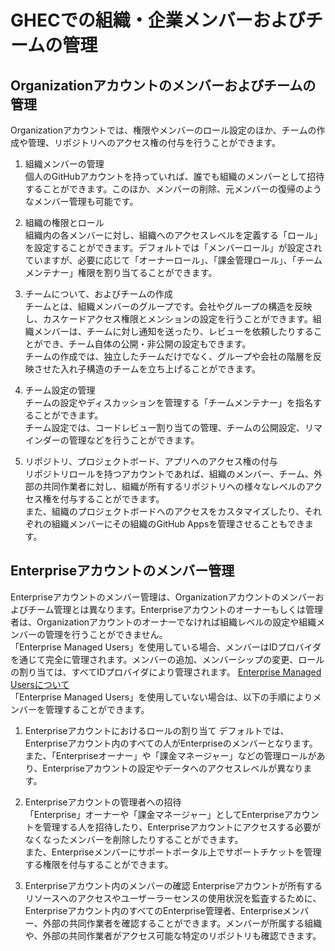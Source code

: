 # GHECでの組織・企業メンバーおよびチームの管理

## Organizationアカウントのメンバーおよびチームの管理

Organizationアカウントでは、権限やメンバーのロール設定のほか、チームの作成や管理、リポジトリへのアクセス権の付与を行うことができます。

1. 組織メンバーの管理  
    個人のGitHubアカウントを持っていれば、誰でも組織のメンバーとして招待することができます。このほか、メンバーの削除、元メンバーの復帰のようなメンバー管理も可能です。

1. 組織の権限とロール  
    組織内の各メンバーに対し、組織へのアクセスレベルを定義する「ロール」を設定することができます。デフォルトでは「メンバーロール」が設定されていますが、必要に応じて「オーナーロール」、「課金管理ロール」、「チームメンテナー」権限を割り当てることができます。

1. チームについて、およびチームの作成  
    チームとは、組織メンバーのグループです。会社やグループの構造を反映し、カスケードアクセス権限とメンションの設定を行うことができます。組織メンバーは、チームに対し通知を送ったり、レビューを依頼したりすることができ、チーム自体の公開・非公開の設定もできます。  
    チームの作成では、独立したチームだけでなく、グループや会社の階層を反映させた入れ子構造のチームを立ち上げることができます。

1. チーム設定の管理  
    チームの設定やディスカッションを管理する「チームメンテナー」を指名することができます。  
    チーム設定では、コードレビュー割り当ての管理、チームの公開設定、リマインダーの管理などを行うことができます。

1. リポジトリ、プロジェクトボード、アプリへのアクセス権の付与  
    リポジトリロールを持つアカウントであれば、組織のメンバー、チーム、外部の共同作業者に対し、組織が所有するリポジトリへの様々なレベルのアクセス権を付与することができます。  
    また、組織のプロジェクトボードへのアクセスをカスタマイズしたり、それぞれの組織メンバーにその組織のGitHub Appsを管理させることもできます。

## Enterpriseアカウントのメンバー管理

Enterpriseアカウントのメンバー管理は、Organizationアカウントのメンバーおよびチーム管理とは異なります。Enterpriseアカウントのオーナーもしくは管理者は、Organizationアカウントのオーナーでなければ組織レベルの設定や組織メンバーの管理を行うことができません。  
「Enterprise Managed Users」を使用している場合、メンバーはIDプロバイダを通じて完全に管理されます。メンバーの追加、メンバーシップの変更、ロールの割り当ては、すべてIDプロバイダにより管理されます。 [Enterprise Managed Usersについて](https://docs.github.com/en/enterprise-cloud@latest/admin/authentication/managing-your-enterprise-users-with-your-identity-provider/about-enterprise-managed-users)  
「Enterprise Managed Users」を使用していない場合は、以下の手順によりメンバーを管理することができます。

1. Enterpriseアカウントにおけるロールの割り当て
    デフォルトでは、Enterpriseアカウント内のすべての人がEnterpriseのメンバーとなります。また、「Enterpriseオーナー」や「課金マネージャー」などの管理ロールがあり、Enterpriseアカウントの設定やデータへのアクセスレベルが異なります。

1. Enterpriseアカウントの管理者への招待  
    「Enterprise」オーナーや「課金マネージャー」としてEnterpriseアカウントを管理する人を招待したり、Enterpriseアカウントにアクセスする必要がなくなったメンバーを削除したりすることができます。  
    また、Enterpriseメンバーにサポートポータル上でサポートチケットを管理する権限を付与することができます。

1. Enterpriseアカウント内のメンバーの確認
    Enterpriseアカウントが所有するリソースへのアクセスやユーザーラーセンスの使用状況を監査するために、Enterpriseアカウント内のすべてのEnterprise管理者、Enterpriseメンバー、外部の共同作業者を確認することができます。メンバーが所属する組織や、外部の共同作業者がアクセス可能な特定のリポジトリも確認できます。
